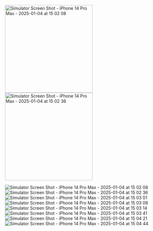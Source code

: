 <img width="288" alt="Simulator Screen Shot - iPhone 14 Pro Max - 2025-01-04 at 15 02 08" src="https://github.com/riitterz/ScanAppSwiftUI/assets/91329962/7d7655c5-0c95-42a0-ae98-ba3c8f820c66">
<img width="288" alt="Simulator Screen Shot - iPhone 14 Pro Max - 2025-01-04 at 15 02 36" src="https://github.com/riitterz/ScanAppSwiftUI/assets/91329962/7d7655c5-0c95-42a0-ae98-ba3c8f820c66">

![Simulator Screen Shot - iPhone 14 Pro Max - 2025-01-04 at 15 02 08](https://github.com/user-attachments/assets/05c318cd-13d8-4a2f-80c3-57904a1a1db1)
![Simulator Screen Shot - iPhone 14 Pro Max - 2025-01-04 at 15 02 36](https://github.com/user-attachments/assets/69fdd173-493e-44b2-a1a3-b2239c343fe2)
![Simulator Screen Shot - iPhone 14 Pro Max - 2025-01-04 at 15 03 01](https://github.com/user-attachments/assets/b0139c4f-e580-472d-bd2b-1defb9fc72ec)
![Simulator Screen Shot - iPhone 14 Pro Max - 2025-01-04 at 15 03 06](https://github.com/user-attachments/assets/1956d59f-5450-4fab-ba88-91ffb663b689)
![Simulator Screen Shot - iPhone 14 Pro Max - 2025-01-04 at 15 03 14](https://github.com/user-attachments/assets/e68a3e10-9ee4-4f48-b5d0-15a29961f2d3)
![Simulator Screen Shot - iPhone 14 Pro Max - 2025-01-04 at 15 03 41](https://github.com/user-attachments/assets/036bda7d-1305-4c46-b8e7-3be887c1a741)
![Simulator Screen Shot - iPhone 14 Pro Max - 2025-01-04 at 15 04 21](https://github.com/user-attachments/assets/c88cce82-3b5d-408b-92c5-6256ff0c4902)
![Simulator Screen Shot - iPhone 14 Pro Max - 2025-01-04 at 15 04 44](https://github.com/user-attachments/assets/08231428-cc9c-4f8a-8ca1-9c158a8d8b7e)
